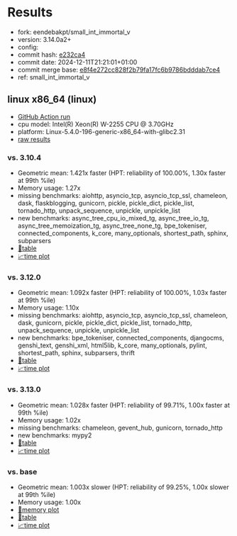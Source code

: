 # Results

- fork: eendebakpt/small_int_immortal_v
- version: 3.14.0a2+
- config: 
- commit hash: [e232ca4](https://github.com/eendebakpt/cpython/commit/e232ca4)
- commit date: 2024-12-11T21:21:01+01:00
- commit merge base: [e8f4e272cc828f2b79fa17fc6b9786bdddab7ce4](https://github.com/python/cpython/commit/e8f4e272cc828f2b79fa17fc6b9786bdddab7ce4)
- ref: small_int_immortal_v

## linux x86_64 (linux)

- [GitHub Action run](https://github.com/faster-cpython/benchmarking/actions/runs/12282375165)
- cpu model: Intel(R) Xeon(R) W-2255 CPU @ 3.70GHz
- platform: Linux-5.4.0-196-generic-x86_64-with-glibc2.31
- [raw results](bm-20241211-linux-x86_64-eendebakpt-small_int_immortal_v-3.14.0a2%2B-e232ca4.json)

### vs. 3.10.4

- Geometric mean: 1.421x faster (HPT: reliability of 100.00%, 1.30x faster at 99th %ile)
- Memory usage: 1.27x
- missing benchmarks: aiohttp, asyncio_tcp, asyncio_tcp_ssl, chameleon, dask, flaskblogging, gunicorn, pickle, pickle_dict, pickle_list, tornado_http, unpack_sequence, unpickle, unpickle_list
- new benchmarks: async_tree_cpu_io_mixed_tg, async_tree_io_tg, async_tree_memoization_tg, async_tree_none_tg, bpe_tokeniser, connected_components, k_core, many_optionals, shortest_path, sphinx, subparsers
- [📄table](bm-20241211-linux-x86_64-eendebakpt-small_int_immortal_v-3.14.0a2%2B-e232ca4-vs-3.10.4.md)
- [📈time plot](bm-20241211-linux-x86_64-eendebakpt-small_int_immortal_v-3.14.0a2%2B-e232ca4-vs-3.10.4.svg)

### vs. 3.12.0

- Geometric mean: 1.092x faster (HPT: reliability of 100.00%, 1.03x faster at 99th %ile)
- Memory usage: 1.10x
- missing benchmarks: aiohttp, asyncio_tcp, asyncio_tcp_ssl, chameleon, dask, gunicorn, pickle, pickle_dict, pickle_list, tornado_http, unpack_sequence, unpickle, unpickle_list
- new benchmarks: bpe_tokeniser, connected_components, djangocms, genshi_text, genshi_xml, html5lib, k_core, many_optionals, pylint, shortest_path, sphinx, subparsers, thrift
- [📄table](bm-20241211-linux-x86_64-eendebakpt-small_int_immortal_v-3.14.0a2%2B-e232ca4-vs-3.12.0.md)
- [📈time plot](bm-20241211-linux-x86_64-eendebakpt-small_int_immortal_v-3.14.0a2%2B-e232ca4-vs-3.12.0.svg)

### vs. 3.13.0

- Geometric mean: 1.028x faster (HPT: reliability of 99.71%, 1.00x faster at 99th %ile)
- Memory usage: 1.02x
- missing benchmarks: chameleon, gevent_hub, gunicorn, tornado_http
- new benchmarks: mypy2
- [📄table](bm-20241211-linux-x86_64-eendebakpt-small_int_immortal_v-3.14.0a2%2B-e232ca4-vs-3.13.0.md)
- [📈time plot](bm-20241211-linux-x86_64-eendebakpt-small_int_immortal_v-3.14.0a2%2B-e232ca4-vs-3.13.0.svg)

### vs. base

- Geometric mean: 1.003x slower (HPT: reliability of 99.25%, 1.00x slower at 99th %ile)
- Memory usage: 1.00x
- [🧠memory plot](bm-20241211-linux-x86_64-eendebakpt-small_int_immortal_v-3.14.0a2%2B-e232ca4-vs-base-mem.svg)
- [📄table](bm-20241211-linux-x86_64-eendebakpt-small_int_immortal_v-3.14.0a2%2B-e232ca4-vs-base.md)
- [📈time plot](bm-20241211-linux-x86_64-eendebakpt-small_int_immortal_v-3.14.0a2%2B-e232ca4-vs-base.svg)


